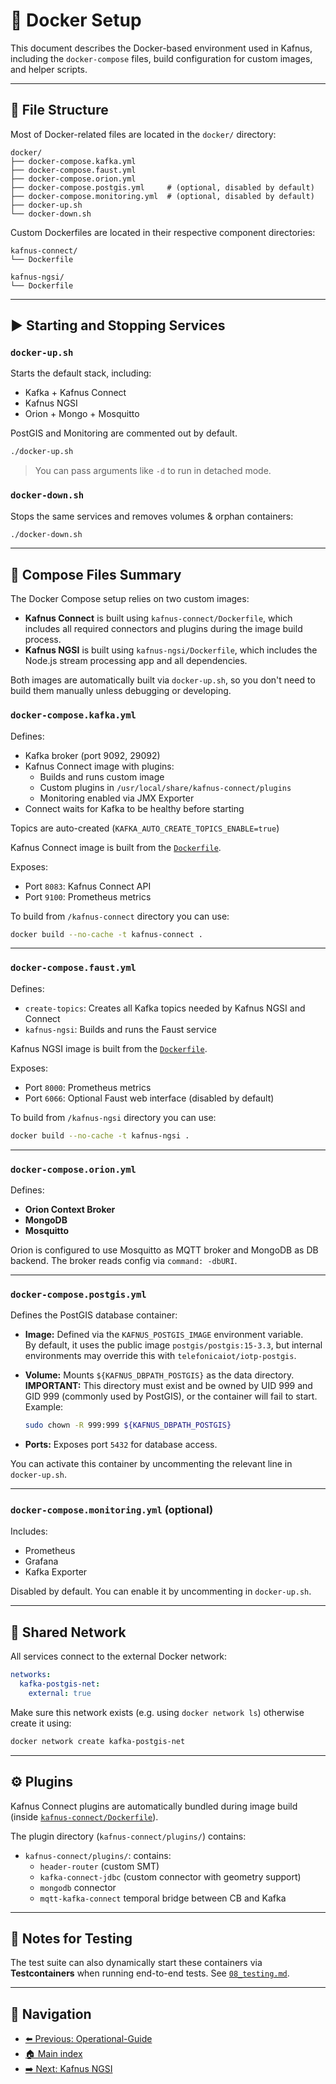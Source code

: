 # 🐳 Docker Setup

This document describes the Docker-based environment used in Kafnus, including the `docker-compose` files, build configuration for custom images, and helper scripts.

---

## 📁 File Structure

Most of Docker-related files are located in the `docker/` directory:

```plaintext
docker/
├── docker-compose.kafka.yml
├── docker-compose.faust.yml
├── docker-compose.orion.yml
├── docker-compose.postgis.yml     # (optional, disabled by default)
├── docker-compose.monitoring.yml  # (optional, disabled by default)
├── docker-up.sh
└── docker-down.sh
```

Custom Dockerfiles are located in their respective component directories:

```plaintext
kafnus-connect/
└── Dockerfile

kafnus-ngsi/
└── Dockerfile
```

---

## ▶️ Starting and Stopping Services

### `docker-up.sh`

Starts the default stack, including:

- Kafka + Kafnus Connect
- Kafnus NGSI
- Orion + Mongo + Mosquitto

PostGIS and Monitoring are commented out by default.

```bash
./docker-up.sh
```

> You can pass arguments like `-d` to run in detached mode.


### `docker-down.sh`

Stops the same services and removes volumes & orphan containers:

```bash
./docker-down.sh
```

---

## 🧱 Compose Files Summary

The Docker Compose setup relies on two custom images:

- **Kafnus Connect** is built using `kafnus-connect/Dockerfile`, which includes all required connectors and plugins during the image build process.
- **Kafnus NGSI** is built using `kafnus-ngsi/Dockerfile`, which includes the Node.js stream processing app and all dependencies.

Both images are automatically built via `docker-up.sh`, so you don't need to build them manually unless debugging or developing.


### `docker-compose.kafka.yml`

Defines:

- Kafka broker (port 9092, 29092)
- Kafnus Connect image with plugins:
  - Builds and runs custom image
  - Custom plugins in `/usr/local/share/kafnus-connect/plugins`
  - Monitoring enabled via JMX Exporter
- Connect waits for Kafka to be healthy before starting

Topics are auto-created (`KAFKA_AUTO_CREATE_TOPICS_ENABLE=true`)

Kafnus Connect image is built from the [`Dockerfile`](../kafnus-connect/Dockerfile).

Exposes:
- Port `8083`: Kafnus Connect API
- Port `9100`: Prometheus metrics

To build from `/kafnus-connect` directory you can use:

```bash
docker build --no-cache -t kafnus-connect .
```

---

### `docker-compose.faust.yml`

Defines:

- `create-topics`: Creates all Kafka topics needed by Kafnus NGSI and Connect
- `kafnus-ngsi`: Builds and runs the Faust service

Kafnus NGSI image is built from the [`Dockerfile`](../kafnus-ngsi/Dockerfile).

Exposes:
- Port `8000`: Prometheus metrics
- Port `6066`: Optional Faust web interface (disabled by default)

To build from `/kafnus-ngsi` directory you can use:

```bash
docker build --no-cache -t kafnus-ngsi .
```

---

### `docker-compose.orion.yml`

Defines:

- **Orion Context Broker**
- **MongoDB**
- **Mosquitto**

Orion is configured to use Mosquitto as MQTT broker and MongoDB as DB backend. The broker reads config via `command: -dbURI`.

---

### `docker-compose.postgis.yml`

Defines the PostGIS database container:

- **Image:** Defined via the `KAFNUS_POSTGIS_IMAGE` environment variable.  
  By default, it uses the public image `postgis/postgis:15-3.3`, but internal environments may override this with `telefonicaiot/iotp-postgis`.

- **Volume:** Mounts `${KAFNUS_DBPATH_POSTGIS}` as the data directory.  
  **IMPORTANT:** This directory must exist and be owned by UID 999 and GID 999 (commonly used by PostGIS), or the container will fail to start.  
  Example:
  ```bash
  sudo chown -R 999:999 ${KAFNUS_DBPATH_POSTGIS}
  ```

- **Ports:** Exposes port `5432` for database access.

You can activate this container by uncommenting the relevant line in `docker-up.sh`.

---

### `docker-compose.monitoring.yml` (optional)

Includes:

- Prometheus
- Grafana
- Kafka Exporter

Disabled by default. You can enable it by uncommenting in `docker-up.sh`.

---

## 🔗 Shared Network

All services connect to the external Docker network:

```yaml
networks:
  kafka-postgis-net:
    external: true
```

Make sure this network exists (e.g. using `docker network ls`) otherwise create it using:

```bash
docker network create kafka-postgis-net
```

---

## ⚙️ Plugins

Kafnus Connect plugins are automatically bundled during image build (inside [`kafnus-connect/Dockerfile`](/kafnus-connect/Dockerfile)).

The plugin directory (`kafnus-connect/plugins/`) contains:

- `kafnus-connect/plugins/`: contains:
  - `header-router` (custom SMT)
  - `kafka-connect-jdbc` (custom connector with geometry support)
  - `mongodb` connector
  - `mqtt-kafka-connect` temporal bridge between CB and Kafka

---

## 🧪 Notes for Testing

The test suite can also dynamically start these containers via **Testcontainers** when running end-to-end tests. See [`08_testing.md`](doc/08_testing.md).

---

## 🧭 Navigation

- [⬅️ Previous: Operational-Guide](/doc/03_operational_guide.md)
- [🏠 Main index](../README.md#documentation)
- [➡️ Next: Kafnus NGSI](/doc/05_kafnus_ngsi.md)
